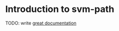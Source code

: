 # Introduction to svm-path

TODO: write [great documentation](http://jacobian.org/writing/great-documentation/what-to-write/)
